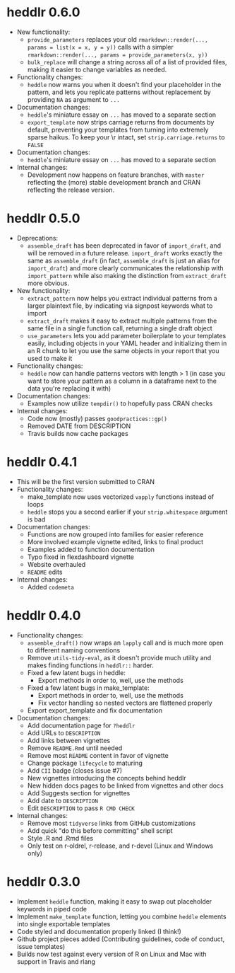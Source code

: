 # heddlr 0.6.0

* New functionality:
    * `provide_parameters` replaces your old 
      `rmarkdown::render(..., params = list(x = x, y = y))` calls with a 
      simpler `rmarkdown::render(..., params = provide_parameters(x, y))`
    * `bulk_replace` will change a string across all of a list of provided 
      files, making it easier to change variables as needed.
* Functionality changes:
    * `heddle` now warns you when it doesn't find your placeholder in the 
      pattern, and lets you replicate patterns without replacement by 
      providing `NA` as argument to `...`
* Documentation changes:
    * `heddle`'s miniature essay on `...` has moved to a separate section
    * `export_template` now strips carriage returns from documents by default,
      preventing your templates from turning into extremely sparse haikus. To 
      keep your \r intact, set `strip.carriage.returns` to `FALSE`
* Documentation changes:
    * `heddle`'s miniature essay on `...` has moved to a separate section
* Internal changes:
    * Development now happens on feature branches, with `master` reflecting 
      the (more) stable development branch and CRAN reflecting the release 
      version.

# heddlr 0.5.0

* Deprecations:
    * `assemble_draft` has been deprecated in favor of `import_draft`, and 
       will be removed in a future release. `import_draft` works exactly the 
       same as `assemble_draft` (in fact, `assemble_draft` is just an alias for
       `import_draft`) and more clearly communicates the relationship with 
       `import_pattern` while also making the distinction from `extract_draft`
       more obvious.
* New functionality:
    * `extract_pattern` now helps you extract individual patterns from a larger
      plaintext file, by indicating via signpost keywords what to import
    * `extract_draft` makes it easy to extract multiple patterns from the same
      file in a single function call, returning a single draft object
    * `use_parameters` lets you add parameter boilerplate to your templates 
       easily, including objects in your YAML header and initializing them 
       in an R chunk to let you use the same objects in your report that you 
       used to make it
* Functionality changes:
    * `heddle` now can handle patterns vectors with length > 1 (in case you 
    want to store your pattern as a column in a dataframe next to the data 
    you're replacing it with)
* Documentation changes:
    * Examples now utilize `tempdir()` to hopefully pass CRAN checks
* Internal changes:
    * Code now (mostly) passes `goodpractices::gp()`
    * Removed DATE from DESCRIPTION
    * Travis builds now cache packages

# heddlr 0.4.1

* This will be the first version submitted to CRAN
* Functionality changes:
    * make_template now uses vectorized `vapply` functions instead of loops
    * `heddle` stops you a second earlier if your `strip.whitespace` argument 
      is bad
* Documentation changes:
    * Functions are now grouped into families for easier reference
    * More involved example vignette edited, links to final product
    * Examples added to function documentation
    * Typo fixed in flexdashboard vignette
    * Website overhauled
    * `README` edits
* Internal changes:
    * Added `codemeta`


# heddlr 0.4.0

* Functionality changes:
    * `assemble_draft()` now wraps an `lapply` call and is much more open to
      different naming conventions
    * Remove `utils-tidy-eval`, as it doesn't provide much utility and makes 
      finding functions in `heddlr::` harder.
    * Fixed a few latent bugs in heddle:
        * Export methods in order to, well, use the methods
    * Fixed a few latent bugs in make_template:
        * Export methods in order to, well, use the methods
        * Fix vector handling so nested vectors are flattened properly
    * Export export_template and fix documentation
* Documentation changes:
    * Add documentation page for `?heddlr`
    * Add URLs to `DESCRIPTION`
    * Add links between vignettes
    * Remove `README.Rmd` until needed
    * Remove most `README` content in favor of vignette
    * Change package `lifecycle` to maturing
    * Add `CII` badge (closes issue #7)
    * New vignettes introducing the concepts behind heddlr
    * New hidden docs pages to be linked from vignettes and other docs
    * Add Suggests section for vignettes
    * Add date to `DESCRIPTION`
    * Edit `DESCRIPTION` to pass `R CMD CHECK`
* Internal changes: 
    * Remove most `tidyverse` links from GitHub customizations
    * Add quick "do this before committing" shell script
    * Style .R and .Rmd files
    * Only test on r-oldrel, r-release, and r-devel (Linux and Windows only)

# heddlr 0.3.0

* Implement `heddle` function, making it easy to swap out placeholder keywords
  in piped code
* Implement `make_template` function, letting you combine `heddle` elements 
  into single exportable templates
* Code styled and documentation properly linked (I think!)
* Github project pieces added (Contributing guidelines, code of conduct, 
  issue templates)
* Builds now test against every version of R on Linux and Mac with support in
  Travis and rlang 
